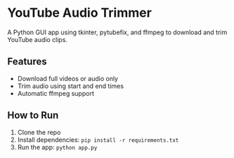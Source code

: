 # YouTube Audio Trimmer 

A Python GUI app using tkinter, pytubefix, and ffmpeg to download and trim YouTube audio clips.

## Features
- Download full videos or audio only
- Trim audio using start and end times
- Automatic ffmpeg support

## How to Run
1. Clone the repo
2. Install dependencies: `pip install -r requirements.txt`
3. Run the app: `python app.py`
